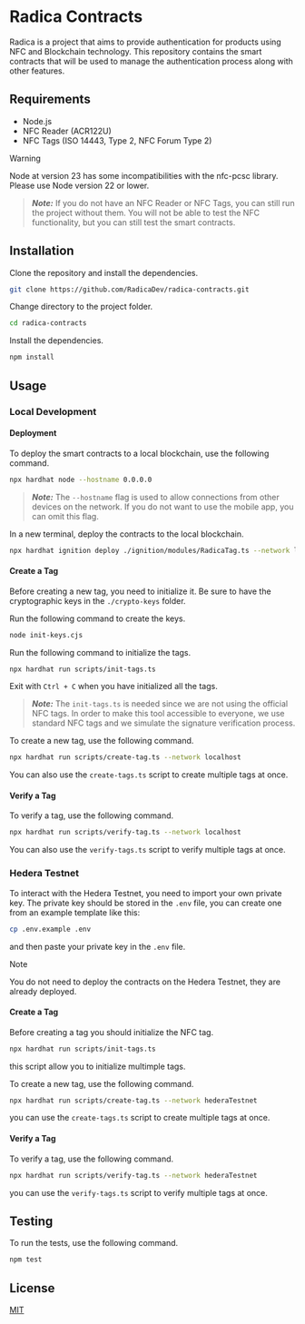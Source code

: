 # Radica Contracts

Radica is a project that aims to provide authentication for products using NFC and Blockchain technology. This repository contains the smart contracts that will be used to manage the authentication process along with other features.

## Requirements

- Node.js
- NFC Reader (ACR122U)
- NFC Tags (ISO 14443, Type 2, NFC Forum Type 2)

> [!WARNING]
> Node at version 23 has some incompatibilities with the nfc-pcsc library. Please use Node version 22 or lower.

> **_Note:_** If you do not have an NFC Reader or NFC Tags, you can still run the project without them. You will not be able to test the NFC functionality, but you can still test the smart contracts.

## Installation

Clone the repository and install the dependencies.

```bash
git clone https://github.com/RadicaDev/radica-contracts.git

```

Change directory to the project folder.

```bash
cd radica-contracts
```

Install the dependencies.
```bash
npm install 
```

## Usage

### Local Development

#### Deployment

To deploy the smart contracts to a local blockchain, use the following command.

```bash
npx hardhat node --hostname 0.0.0.0
```

> **_Note:_** The `--hostname` flag is used to allow connections from other devices on the network. If you do not want to use the mobile app, you can omit this flag.

In a new terminal, deploy the contracts to the local blockchain.

```bash
npx hardhat ignition deploy ./ignition/modules/RadicaTag.ts --network localhost
```

#### Create a Tag

Before creating a new tag, you need to initialize it. Be sure to have the cryptographic keys in the `./crypto-keys` folder.

Run the following command to create the keys.
```bash
node init-keys.cjs
```

Run the following command to initialize the tags.
```bash
npx hardhat run scripts/init-tags.ts
```
Exit with `Ctrl + C` when you have initialized all the tags.

> **_Note:_** The `init-tags.ts` is needed since we are not using the official NFC tags. In order to make this tool accessible to everyone, we use standard NFC tags and we simulate the signature verification process.

To create a new tag, use the following command.

```bash
npx hardhat run scripts/create-tag.ts --network localhost
```

You can also use the `create-tags.ts` script to create multiple tags at once.

#### Verify a Tag

To verify a tag, use the following command.

```bash
npx hardhat run scripts/verify-tag.ts --network localhost
```

You can also use the `verify-tags.ts` script to verify multiple tags at once.

### Hedera Testnet

To interact with the Hedera Testnet, you need to import your own private key. The private key should be stored in the `.env` file, you can create one from an example template like this:

```bash
cp .env.example .env
```

and then paste your private key in the `.env` file.

> [!NOTE]
> You do not need to deploy the contracts on the Hedera Testnet, they are already deployed.

#### Create a Tag

Before creating a tag you should initialize the NFC tag.

```bash
npx hardhat run scripts/init-tags.ts
```

this script allow you to initialize multimple tags.

To create a new tag, use the following command.

```bash
npx hardhat run scripts/create-tag.ts --network hederaTestnet
```

you can use the `create-tags.ts` script to create multiple tags at once.

#### Verify a Tag

To verify a tag, use the following command.

```bash
npx hardhat run scripts/verify-tag.ts --network hederaTestnet
```

you can use the `verify-tags.ts` script to verify multiple tags at once.

## Testing

To run the tests, use the following command.

```bash
npm test
```

## License

[MIT](./LICENSE)
